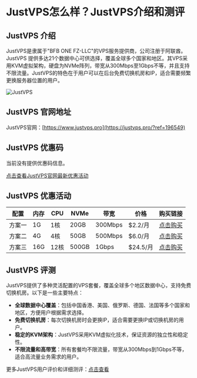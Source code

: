 # JustVPS怎么样？JustVPS介绍和测评

## JustVPS 介绍
JustVPS是隶属于"BFB ONE FZ-LLC"的VPS服务提供商，公司注册于阿联酋。JustVPS 提供多达21个数据中心可供选择，覆盖全球多个国家和地区。其VPS采用KVM虚拟架构，硬盘为NVMe阵列，带宽从300Mbps至1Gbps不等，并且支持不限流量。JustVPS的特色在于用户可以在后台免费切换机房和IP，适合需要频繁更换服务器位置的用户。

![JustVPS](https://github.com/user-attachments/assets/570029c7-7dbf-4441-bbc4-8af46a24a055)

## JustVPS 官网地址
JustVPS官网：[https://www.justvps.pro](https://justvps.pro/?ref=196549)

## JustVPS 优惠码
当前没有提供优惠码信息。

[点击查看JustVPS官网最新优惠活动](https://justvps.pro/?ref=196549)

## JustVPS 优惠活动

| 配置     | 内存  | CPU  | NVMe   | 带宽    | 价格      | 购买链接                                                                 |
|----------|-------|------|--------|---------|-----------|---------------------------------------------------------------------------|
| 方案一   | 1G    | 1核  | 20GB   | 300Mbps | $2.2/月   | [点击购买](https://justvps.pro/?ref=196549)                                         |
| 方案二   | 4G    | 4核  | 50GB   | 500Mbps | $6.0/月   | [点击购买](https://justvps.pro/?ref=196549)                                         |
| 方案三   | 16G   | 12核 | 500GB  | 1Gbps   | $24.5/月  | [点击购买](https://justvps.pro/?ref=196549)                                         |

## JustVPS 评测

JustVPS提供了多种灵活配置的VPS套餐，覆盖全球多个地区数据中心，支持免费切换机房。以下是一些主要特点：
- **全球数据中心覆盖**：包括中国香港、美国、俄罗斯、德国、法国等多个国家和地区，方便用户根据需求选择。
- **免费切换机房**：每次切换机房时会更换IP，适合需要更换IP或切换机房的用户。
- **稳定的KVM架构**：JustVPS采用KVM虚拟化技术，保证资源的独立性和稳定性。
- **不限流量和高带宽**：所有套餐均不限流量，带宽从300Mbps到1Gbps不等，适合高流量业务需求的用户。

更多JustVPS用户评价和详细测评：[点击查看](https://justvps.pro/?ref=196549)
